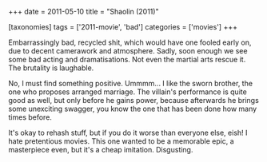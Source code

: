 +++
date = 2011-05-10
title = "Shaolin (2011)"

[taxonomies]
tags = ['2011-movie', 'bad']
categories = ['movies']
+++

Embarrassingly bad, recycled shit, which would have one fooled early on,
due to decent camerawork and atmosphere. Sadly, soon enough we see some
bad acting and dramatisations. Not even the martial arts rescue it. The
brutality is laughable.

No, I must find something positive. Ummmm... I like the sworn brother,
the one who proposes arranged marriage. The villain's performance is
quite good as well, but only before he gains power, because afterwards
he brings some unexciting swagger, you know the one that has been done
how many times before.

It's okay to rehash stuff, but if you do it worse than everyone else,
eish! I hate pretentious movies. This one wanted to be a memorable epic,
a masterpiece even, but it's a cheap imitation. Disgusting.
